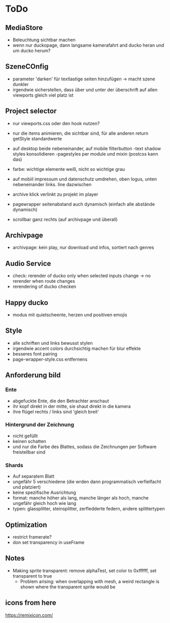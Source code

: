 # ToDo

## MediaStore

- Beleuchtung sichtbar machen
- wenn nur duckopage, dann langsame kamerafahrt and ducko heran und um ducko herum?

## SzeneCOnfig

- parameter 'darken' für textlastige seiten hinzufügen -> macht szene dunkler
- irgendwie sicherstellen, dass über und unter der überschrift auf allen viewports gleich viel platz ist

## Project selector

- nur viewports.css oder den hook nutzen?
- nur die items animieren, die sichtbar sind, für alle anderen return getStyle standardwerte
- auf desktop beide nebeneinander, auf mobile filterbutton
  -text shadow styles konsolidieren
  -pagestyles per module und mixin (postcss kann das)
- farbe: wichtige elemente weiß, nicht so wichtige grau

- auf mobiil impressum und datenschutz umdrehen, oben logus, unten nebeneinander links. line dazwischen
- archive klick verlinkt zu projekt im player
- pagewrapper seitenabstand auch dynamisch (einfach alle abstände dynamisch)
- scrollbar ganz rechts (auf archivpage und überall)

## Archivpage

- archivpage: kein play, nur download und infos, sortiert nach genres

## Audio Service

- check: rerender of ducko only when selected inputs change -> no rerender when route changes
- rerendering of ducko checken

## Happy ducko

- modus mit quietscheente, herzen und positiven emojis

## Style

- alle schriften und links bewusst stylen
- irgendwie accent colors durchsichtig machen für blur effekte
- besseres font pairing
- page-wrapper-style.css entfernens

## Anforderung bild

### Ente

- abgefuckte Ente, die den Betrachter anschaut
- ihr kopf direkt in der mitte, sie shaut direkt in die kamera
- ihre flügel rechts / links sind 'gleich breit'

### Hintergrund der Zeichnung

- nicht gefüllt
- keinen schatten
- und nur die Farbe des Blattes, sodass die Zeichnungen per Software freistellbar sind

### Shards

- Auf separatem Blatt
- ungefähr 5 verschiedene (die wrden dann programmatisch verfielfacht und platziert)
- keine spezifische Ausrichtung
- format: manche höher als lang, manche länger als hoch, manche ungefähr gleich hoch wie lang
- typen: glassplitter, steinsplitter, zerfledderte federn, andere splittertypen

## Optimization

- restrict framerate?
- don set transparency in useFrame

## Notes

- Making sprite transparent: remove alphaTest, set color to 0xffffff, set transparent to true
  - Problem arising: when overlapping with mesh, a weird rectangle is shown where the transparent sprite would be

## icons from here

https://remixicon.com/
